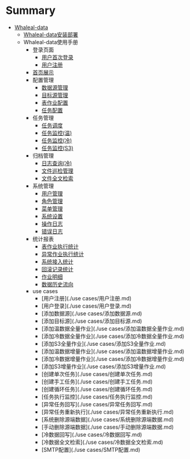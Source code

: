 # Summary

* [Whaleal-data](README.md)
  * [Whaleal-data安装部署](./安装部署/Whaleal-data安装部署.md)
  * Whaleal-data使用手册
    * 登录页面
      * [用户首次登录](./使用手册/登录页面/用户首次登录.md)
      * [用户注册](./使用手册/登录页面/用户注册.md)
    * [首页展示](./使用手册/首页展示/首页展示.md)
    * 配置管理
      * [数据源管理](./使用手册/配置管理/数据源管理.md)
      * [目标源管理](./使用手册/配置管理/目标源管理.md)
      * [表作业配置](./使用手册/配置管理/表作业配置.md)
      * [任务配置](./使用手册/配置管理/任务配置.md)
    * 任务管理
      * [任务调度](./使用手册/任务管理/任务调度.md)
      * [任务监控(温)](./使用手册/任务管理/温任务监控.md)
      * [任务监控(冷)](./使用手册/任务管理/冷任务监控.md)
      * [任务监控(S3)](./使用手册/任务管理/S3任务监控.md)
    * 归档管理
      * [日志查询(冷)](./使用手册/归档管理/冷任务日志查询.md)
      * [文件巡检管理](./使用手册/归档管理/文件巡检管理.md)
      * [文件全文检索](./使用手册/归档管理/文件全文检索.md)
    * 系统管理
      * [用户管理](./使用手册/系统管理/用户管理.md)
      * [角色管理](./使用手册/系统管理/角色管理.md)
      * [菜单管理](./使用手册/系统管理/菜单管理.md)
      * [系统设置](./使用手册/系统管理/系统设置.md)
      * [操作日志](./使用手册/系统管理/操作日志.md)
      * [错误日志](./使用手册/系统管理/错误日志.md)
    * 统计报表
      * [表作业执行统计](./使用手册/统计报表/表作业执行统计.md)
      * [异常作业执行统计](./使用手册/统计报表/异常作业执行统计.md)
      * [系统接入统计](./使用手册/统计报表/系统接入统计.md)
      * [回滚记录统计](./使用手册/统计报表/回滚记录统计.md)
      * [作业明细](./使用手册/统计报表/作业明细.md)
      * [数据历史流向](./使用手册/统计报表/数据历史流向.md)
    * use cases
      * [用户注册](./use cases/用户注册.md)
      * [用户登录](./use cases/用户登录.md)
      * [添加数据源](./use cases/添加数据源.md)
      * [添加目标源](./use cases/添加目标源.md)
      * [添加温数据全量作业](./use cases/添加温数据全量作业.md)
      * [添加冷数据全量作业](./use cases/添加冷数据全量作业.md)
      * [添加S3全量作业](./use cases/添加S3全量作业.md)
      * [添加温数据增量作业](./use cases/添加温数据增量作业.md)
      * [添加冷数据增量作业](./use cases/添加冷数据增量作业.md)
      * [添加S3增量作业](./use cases/添加S3增量作业.md)
      * [创建单次任务](./use cases/创建单次任务.md)
      * [创建手工任务](./use cases/创建手工任务.md)
      * [创建循环任务](./use cases/创建循环任务.md)
      * [任务执行监控](./use cases/任务执行监控.md)
      * [异常任务回写](./use cases/异常任务回写.md)
      * [异常任务重新执行](./use cases/异常任务重新执行.md)
      * [系统删除源端数据](./use cases/系统删除源端数据.md)
      * [手动删除源端数据](./use cases/手动删除源端数据.md)
      * [冷数据回写](./use cases/冷数据回写.md)
      * [冷数据全文检索](./use cases/冷数据全文检索.md)
      * [SMTP配置](./use cases/SMTP配置.md)
      
      
